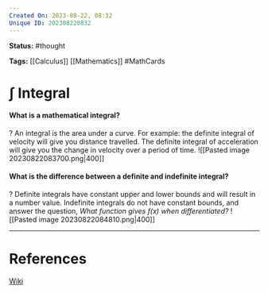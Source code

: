 ```yaml
---
Created On: 2023-08-22, 08:32
Unique ID: 202308220832
---
```

**Status:** #thought 

**Tags:**  [[Calculus]] [[Mathematics]] #MathCards

# ∫ Integral
#### What is a mathematical integral? 
?
An integral is the area under a curve. 
For example: the definite integral of velocity will give you distance travelled. The definite integral of acceleration will give you the change in velocity over a period of time.
![[Pasted image 20230822083700.png|400]]
<!--SR:!2023-09-23,24,250-->

#### What is the difference between a definite and indefinite integral?
?
Definite integrals have constant upper and lower bounds and will result in a number value. Indefinite integrals do not have constant bounds, and answer the question, *What function gives f(x) when differentiated?*
![[Pasted image 20230822084810.png|400]]
<!--SR:!2023-09-25,26,270-->


---
# References
[Wiki](https://en.wikipedia.org/wiki/Integral)
